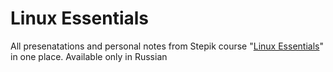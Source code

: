 # Linux Essentials
All presenatations and personal notes from Stepik course "[Linux Essentials](https://vk.cc/5GaZMc)" in one place. Available only in Russian
